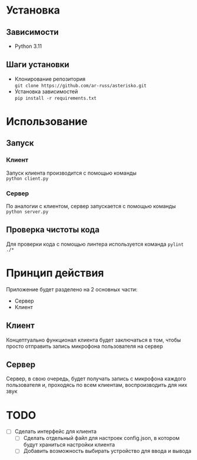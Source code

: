 # Установка

## Зависимости
- Python 3.11

## Шаги установки

- Клонирование репозитория  
  `git clone https://github.com/ar-russ/asterisko.git`
- Установка зависимостей  
`pip install -r requirements.txt`

# Использование

## Запуск

### Клиент
Запуск клиента производится с помощью команды  
  `python client.py`

### Сервер
По аналогии с клиентом, сервер запускается с помощью команды  
  `python server.py`

## Проверка чистоты кода
Для проверки кода с помощью линтера используется команда
`pylint ./*`

# Принцип действия

Приложение будет разделено на 2 основных части:
- Сервер
- Клиент

## Клиент
Концептуально функционал клиента будет заключаться в том, чтобы просто отправить
запись микрофона пользователя на сервер

## Сервер

Сервер, в свою очередь, будет получать запись с микрофона каждого пользователя и, проходясь по всем клиентам,
воспроизводить для них звук

# TODO

- [ ] Сделать интерфейс для клиента
  - [ ] Сделать отдельный файл для настроек config.json, в котором будут
    храниться настройки клиента
  - [ ] Добавить возможность выбирать устройство для ввода и вывода